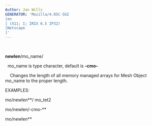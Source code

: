 ```yaml
---
Author: Jan Wills
GENERATOR: 'Mozilla/4.05C-SGI 
[en
] (X11; I; IRIX 6.5 IP32) 
[Netscape
]'
---
```


  

 **newlen**/mo\_name/

   mo\_name is type character, default is **-cmo-**

     Changes the length of all memory managed arrays for Mesh Object
 mo\_name to the proper length.

 EXAMPLES:

  mo/newlen**/ mo\_tet2

  mo/newlen/-cmo-**

  mo/newlen**
